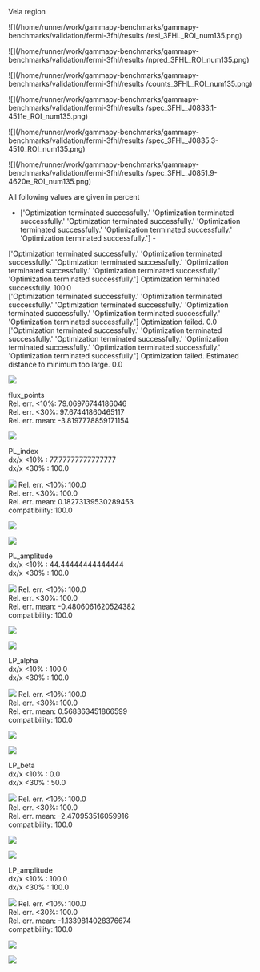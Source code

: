 
 Vela region 


 ![](/home/runner/work/gammapy-benchmarks/gammapy-benchmarks/validation/fermi-3fhl/results /resi_3FHL_ROI_num135.png)

 ![](/home/runner/work/gammapy-benchmarks/gammapy-benchmarks/validation/fermi-3fhl/results /npred_3FHL_ROI_num135.png)

 ![](/home/runner/work/gammapy-benchmarks/gammapy-benchmarks/validation/fermi-3fhl/results /counts_3FHL_ROI_num135.png)

 ![](/home/runner/work/gammapy-benchmarks/gammapy-benchmarks/validation/fermi-3fhl/results /spec_3FHL_J0833.1-4511e_ROI_num135.png)

 ![](/home/runner/work/gammapy-benchmarks/gammapy-benchmarks/validation/fermi-3fhl/results /spec_3FHL_J0835.3-4510_ROI_num135.png)

 ![](/home/runner/work/gammapy-benchmarks/gammapy-benchmarks/validation/fermi-3fhl/results /spec_3FHL_J0851.9-4620e_ROI_num135.png)

 All following values are given in percent 


- ['Optimization terminated successfully.'
 'Optimization terminated successfully.'
 'Optimization terminated successfully.'
 'Optimization terminated successfully.'
 'Optimization terminated successfully.'
 'Optimization terminated successfully.'] -

['Optimization terminated successfully.'
 'Optimization terminated successfully.'
 'Optimization terminated successfully.'
 'Optimization terminated successfully.'
 'Optimization terminated successfully.'
 'Optimization terminated successfully.']
Optimization terminated successfully. 100.0   
['Optimization terminated successfully.'
 'Optimization terminated successfully.'
 'Optimization terminated successfully.'
 'Optimization terminated successfully.'
 'Optimization terminated successfully.'
 'Optimization terminated successfully.']
Optimization failed. 0.0   
['Optimization terminated successfully.'
 'Optimization terminated successfully.'
 'Optimization terminated successfully.'
 'Optimization terminated successfully.'
 'Optimization terminated successfully.'
 'Optimization terminated successfully.']
Optimization failed. Estimated distance to minimum too large. 0.0   

 ![](/home/runner/work/gammapy-benchmarks/gammapy-benchmarks/validation/fermi-3fhl/results/Cash_stat_corr.png)

flux_points   
Rel. err. <10%: 79.06976744186046   
Rel. err. <30%: 97.67441860465117   
Rel. err. mean: -3.8197778859171154   

 ![](/home/runner/work/gammapy-benchmarks/gammapy-benchmarks/validation/fermi-3fhl/results/flux_points_errel.png)

PL_index   
dx/x <10% :  77.77777777777777   
dx/x <30% :  100.0   

 ![](/home/runner/work/gammapy-benchmarks/gammapy-benchmarks/validation/fermi-3fhl/results/PL_index_corr.png)
Rel. err. <10%: 100.0   
Rel. err. <30%: 100.0   
Rel. err. mean: 0.18273139530289453   
compatibility: 100.0   

 ![](/home/runner/work/gammapy-benchmarks/gammapy-benchmarks/validation/fermi-3fhl/results/PL_index_errel.png)

 ![](/home/runner/work/gammapy-benchmarks/gammapy-benchmarks/validation/fermi-3fhl/results/PL_index_error_errel.png)

PL_amplitude   
dx/x <10% :  44.44444444444444   
dx/x <30% :  100.0   

 ![](/home/runner/work/gammapy-benchmarks/gammapy-benchmarks/validation/fermi-3fhl/results/PL_amplitude_corr.png)
Rel. err. <10%: 100.0   
Rel. err. <30%: 100.0   
Rel. err. mean: -0.4806061620524382   
compatibility: 100.0   

 ![](/home/runner/work/gammapy-benchmarks/gammapy-benchmarks/validation/fermi-3fhl/results/PL_amplitude_errel.png)

 ![](/home/runner/work/gammapy-benchmarks/gammapy-benchmarks/validation/fermi-3fhl/results/PL_amplitude_error_errel.png)

LP_alpha   
dx/x <10% :  100.0   
dx/x <30% :  100.0   

 ![](/home/runner/work/gammapy-benchmarks/gammapy-benchmarks/validation/fermi-3fhl/results/LP_alpha_corr.png)
Rel. err. <10%: 100.0   
Rel. err. <30%: 100.0   
Rel. err. mean: 0.568363451866599   
compatibility: 100.0   

 ![](/home/runner/work/gammapy-benchmarks/gammapy-benchmarks/validation/fermi-3fhl/results/LP_alpha_errel.png)

 ![](/home/runner/work/gammapy-benchmarks/gammapy-benchmarks/validation/fermi-3fhl/results/LP_alpha_error_errel.png)

LP_beta   
dx/x <10% :  0.0   
dx/x <30% :  50.0   

 ![](/home/runner/work/gammapy-benchmarks/gammapy-benchmarks/validation/fermi-3fhl/results/LP_beta_corr.png)
Rel. err. <10%: 100.0   
Rel. err. <30%: 100.0   
Rel. err. mean: -2.470953516059916   
compatibility: 100.0   

 ![](/home/runner/work/gammapy-benchmarks/gammapy-benchmarks/validation/fermi-3fhl/results/LP_beta_errel.png)

 ![](/home/runner/work/gammapy-benchmarks/gammapy-benchmarks/validation/fermi-3fhl/results/LP_beta_error_errel.png)

LP_amplitude   
dx/x <10% :  100.0   
dx/x <30% :  100.0   

 ![](/home/runner/work/gammapy-benchmarks/gammapy-benchmarks/validation/fermi-3fhl/results/LP_amplitude_corr.png)
Rel. err. <10%: 100.0   
Rel. err. <30%: 100.0   
Rel. err. mean: -1.1339814028376674   
compatibility: 100.0   

 ![](/home/runner/work/gammapy-benchmarks/gammapy-benchmarks/validation/fermi-3fhl/results/LP_amplitude_errel.png)

 ![](/home/runner/work/gammapy-benchmarks/gammapy-benchmarks/validation/fermi-3fhl/results/LP_amplitude_error_errel.png)
